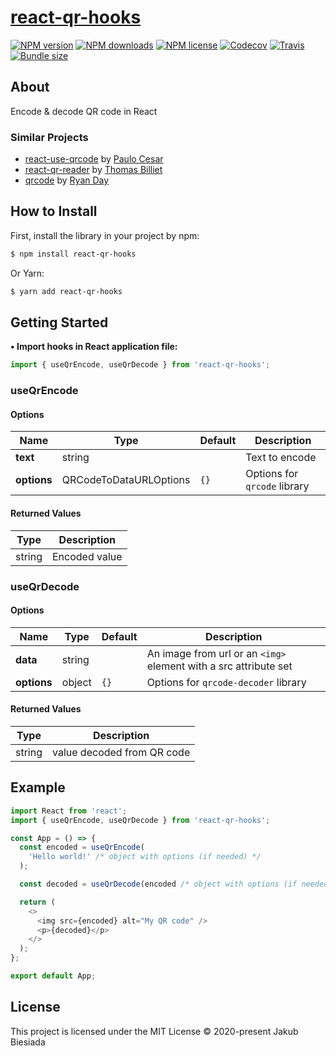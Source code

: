 # [react-qr-hooks](https://github.com/cool-hooks/react-qr-hooks)

[![NPM version](http://img.shields.io/npm/v/react-qr-hooks?style=flat-square)](https://www.npmjs.com/package/react-qr-hooks)
[![NPM downloads](http://img.shields.io/npm/dm/react-qr-hooks?style=flat-square)](https://www.npmjs.com/package/react-qr-hooks)
[![NPM license](https://img.shields.io/npm/l/react-qr-hooks?style=flat-square)](https://www.npmjs.com/package/react-qr-hooks)
[![Codecov](https://img.shields.io/codecov/c/github/cool-hooks/react-qr-hooks?style=flat-square)](https://codecov.io/gh/cool-hooks/react-qr-hooks)
[![Travis](https://img.shields.io/travis/cool-hooks/react-qr-hooks/master?style=flat-square)](https://travis-ci.org/cool-hooks/react-qr-hooks)
[![Bundle size](https://img.shields.io/bundlephobia/min/react-qr-hooks?style=flat-square)](https://bundlephobia.com/result?p=react-qr-hooks)

## About

Encode & decode QR code in React

### Similar Projects

- [react-use-qrcode](https://github.com/pocesar/react-use-qrcode/) by [Paulo Cesar](https://github.com/pocesar/)
- [react-qr-reader](https://github.com/JodusNodus/react-qr-reader/) by [Thomas Billiet](https://github.com/JodusNodus/)
- [qrcode](https://github.com/soldair/node-qrcode/) by [Ryan Day](https://github.com/soldair/)

## How to Install

First, install the library in your project by npm:

```sh
$ npm install react-qr-hooks
```

Or Yarn:

```sh
$ yarn add react-qr-hooks
```

## Getting Started

**• Import hooks in React application file:**

```js
import { useQrEncode, useQrDecode } from 'react-qr-hooks';
```

### useQrEncode

#### Options

| Name        | Type                   | Default | Description                  |
| ----------- | ---------------------- | ------- | ---------------------------- |
| **text**    | string                 | ` `     | Text to encode               |
| **options** | QRCodeToDataURLOptions | `{}`    | Options for `qrcode` library |

#### Returned Values

| Type   | Description   |
| ------ | ------------- |
| string | Encoded value |

### useQrDecode

#### Options

| Name        | Type   | Default | Description                                                      |
| ----------- | ------ | ------- | ---------------------------------------------------------------- |
| **data**    | string | ` `     | An image from url or an `<img>` element with a src attribute set |
| **options** | object | `{}`    | Options for `qrcode-decoder` library                             |

#### Returned Values

| Type   | Description                |
| ------ | -------------------------- |
| string | value decoded from QR code |

## Example

```js
import React from 'react';
import { useQrEncode, useQrDecode } from 'react-qr-hooks';

const App = () => {
  const encoded = useQrEncode(
    'Hello world!' /* object with options (if needed) */
  );

  const decoded = useQrDecode(encoded /* object with options (if needed) */);

  return (
    <>
      <img src={encoded} alt="My QR code" />
      <p>{decoded}</p>
    </>
  );
};

export default App;
```

## License

This project is licensed under the MIT License © 2020-present Jakub Biesiada
